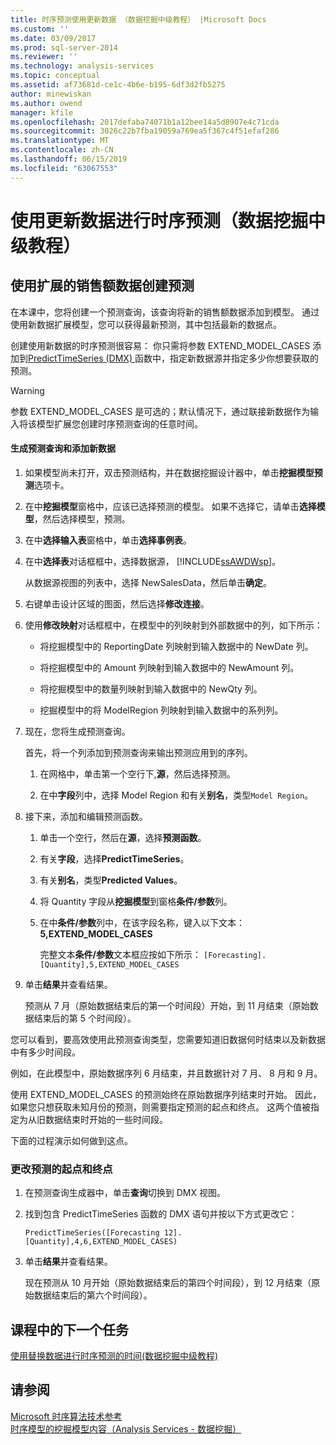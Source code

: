 ```yaml
---
title: 时序预测使用更新数据 （数据挖掘中级教程） |Microsoft Docs
ms.custom: ''
ms.date: 03/09/2017
ms.prod: sql-server-2014
ms.reviewer: ''
ms.technology: analysis-services
ms.topic: conceptual
ms.assetid: af73681d-ce1c-4b6e-b195-6df3d2fb5275
author: minewiskan
ms.author: owend
manager: kfile
ms.openlocfilehash: 2017defaba74071b1a12bee14a5d8907e4c71cda
ms.sourcegitcommit: 3026c22b7fba19059a769ea5f367c4f51efaf286
ms.translationtype: MT
ms.contentlocale: zh-CN
ms.lasthandoff: 06/15/2019
ms.locfileid: "63067553"
---
```

# <a name="time-series-predictions-using-updated-data-intermediate-data-mining-tutorial"></a>使用更新数据进行时序预测（数据挖掘中级教程）
    
## <a name="creating-predictions-using-the-extended-sales-data"></a>使用扩展的销售额数据创建预测  
 在本课中，您将创建一个预测查询，该查询将新的销售额数据添加到模型。 通过使用新数据扩展模型，您可以获得最新预测，其中包括最新的数据点。  
  
 创建使用新数据的时序预测很容易： 你只需将参数 EXTEND_MODEL_CASES 添加到[PredictTimeSeries &#40;DMX&#41; ](/sql/dmx/predicttimeseries-dmx)函数中，指定新数据源并指定多少你想要获取的预测。  
  
> [!WARNING]  
>  参数 EXTEND_MODEL_CASES 是可选的；默认情况下，通过联接新数据作为输入将该模型扩展您创建时序预测查询的任意时间。  
  
#### <a name="to-build-the-prediction-query-and-add-new-data"></a>生成预测查询和添加新数据  
  
1.  如果模型尚未打开，双击预测结构，并在数据挖掘设计器中，单击**挖掘模型预测**选项卡。  
  
2.  在中**挖掘模型**窗格中，应该已选择预测的模型。 如果不选择它，请单击**选择模型**，然后选择模型，预测。  
  
3.  在中**选择输入表**窗格中，单击**选择事例表**。  
  
4.  在中**选择表**对话框框中，选择数据源， [!INCLUDE[ssAWDWsp](../includes/ssawdwsp-md.md)]。  
  
     从数据源视图的列表中，选择 NewSalesData，然后单击**确定**。  
  
5.  右键单击设计区域的图面，然后选择**修改连接**。  
  
6.  使用**修改映射**对话框框中，在模型中的列映射到外部数据中的列，如下所示：  
  
    -   将挖掘模型中的 ReportingDate 列映射到输入数据中的 NewDate 列。  
  
    -   将挖掘模型中的 Amount 列映射到输入数据中的 NewAmount 列。  
  
    -   将挖掘模型中的数量列映射到输入数据中的 NewQty 列。  
  
    -   挖掘模型中的将 ModelRegion 列映射到输入数据中的系列列。  
  
7.  现在，您将生成预测查询。  
  
     首先，将一个列添加到预测查询来输出预测应用到的序列。  
  
    1.  在网格中，单击第一个空行下,**源**，然后选择预测。  
  
    2.  在中**字段**列中，选择 Model Region 和有关**别名**，类型`Model Region`。  
  
8.  接下来，添加和编辑预测函数。  
  
    1.  单击一个空行，然后在**源**，选择**预测函数**。  
  
    2.  有关**字段**，选择**PredictTimeSeries**。  
  
    3.  有关**别名**，类型**Predicted Values**。  
  
    4.  将 Quantity 字段从**挖掘模型**到窗格**条件/参数**列。  
  
    5.  在中**条件/参数**列中，在该字段名称，键入以下文本：**5,EXTEND_MODEL_CASES**  
  
         完整文本**条件/参数**文本框应按如下所示： `[Forecasting].[Quantity],5,EXTEND_MODEL_CASES`  
  
9. 单击**结果**并查看结果。  
  
     预测从 7 月（原始数据结束后的第一个时间段）开始，到 11 月结束（原始数据结束后的第 5 个时间段）。  
  
 您可以看到，要高效使用此预测查询类型，您需要知道旧数据何时结束以及新数据中有多少时间段。  
  
 例如，在此模型中，原始数据序列 6 月结束，并且数据针对 7 月、 8 月和 9 月。  
  
 使用 EXTEND_MODEL_CASES 的预测始终在原始数据序列结束时开始。 因此，如果您只想获取未知月份的预测，则需要指定预测的起点和终点。 这两个值被指定为从旧数据结束时开始的一些时间段。  
  
 下面的过程演示如何做到这点。  
  
### <a name="change-the-start-and-end-points-of-the-predictions"></a>更改预测的起点和终点  
  
1.  在预测查询生成器中，单击**查询**切换到 DMX 视图。  
  
2.  找到包含 PredictTimeSeries 函数的 DMX 语句并按以下方式更改它：  
  
     `PredictTimeSeries([Forecasting 12].[Quantity],4,6,EXTEND_MODEL_CASES)`  
  
3.  单击**结果**并查看结果。  
  
     现在预测从 10 月开始（原始数据结束后的第四个时间段），到 12 月结束（原始数据结束后的第六个时间段）。  
  
## <a name="next-task-in-lesson"></a>课程中的下一个任务  
 [使用替换数据进行时序预测的时间&#40;数据挖掘中级教程&#41;](../../2014/tutorials/time-series-predictions-replacement-data-intermediate-data-mining.md)  
  
## <a name="see-also"></a>请参阅  
 [Microsoft 时序算法技术参考](../../2014/analysis-services/data-mining/microsoft-time-series-algorithm-technical-reference.md)   
 [时序模型的挖掘模型内容（Analysis Services - 数据挖掘）](../../2014/analysis-services/data-mining/mining-model-content-for-time-series-models-analysis-services-data-mining.md)  
  
  
